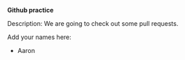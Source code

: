 **Github practice**

Description: 
We are going to check out some pull requests. 

Add your names here:

- Aaron